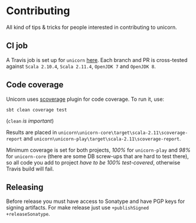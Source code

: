 Contributing
============

All kind of tips & tricks for people interested in contributing to unicorn.

CI job
------

A Travis job is set up for `unicorn` [here](https://travis-ci.org/VirtusLab/unicorn). Each branch and PR is cross-tested against `Scala 2.10.4`, `Scala 2.11.4`, `OpenJDK 7` and `OpenJDK 8`.

Code coverage
-------------

Unicorn uses [scoverage](https://github.com/scoverage/scalac-scoverage-plugin) plugin for code coverage. To run it, use:

```
sbt clean coverage test
```

(`clean` *is important*)

Results are placed in `unicorn\unicorn-core\target\scala-2.11\scoverage-report` and `unicorn\unicorn-play\target\scala-2.11\scoverage-report`.

Minimum coverage is set for both projects, *100%* for `unicorn-play` and *98%* for `unicorn-core` (there are some DB screw-ups that are hard to test there), so all code you add to project *have to be 100% test-covered*, otherwise Travis build will fail.

Releasing
---------

Before release you must have access to Sonatype and have PGP keys for signing artifacts. 
For make release just use `+publishSigned +releaseSonatype`. 
